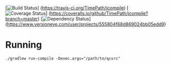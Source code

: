 [![Build Status](http://img.shields.io/travis/TimePath/jcompile/master.svg?style=flat)]
(https://travis-ci.org/TimePath/jcompile)
[![Coverage Status](https://img.shields.io/coveralls/TimePath/jcompile.svg)]
(https://coveralls.io/github/TimePath/jcompile?branch=master)
[![Dependency Status](https://img.shields.io/versioneye/d/user/projects/555804f68d869024bb05edd9.svg)]
(https://www.versioneye.com/user/projects/555804f68d869024bb05edd9)

# Running

    ./gradlew run-compile -Dexec.args="/path/to/qcsrc"
